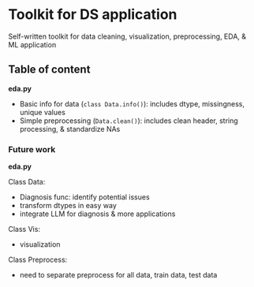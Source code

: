 # Toolkit for DS application
Self-written toolkit for data cleaning, visualization, preprocessing, EDA, &amp; ML application


## Table of content

**eda.py**

* Basic info for data (`class Data.info()`): includes dtype, missingness, unique values
* Simple preprocessing (`Data.clean()`): includes clean header, string processing, & standardize NAs

### Future work

**eda.py**

Class Data:

* Diagnosis func: identify potential issues
* transform dtypes in easy way
* integrate LLM for diagnosis & more applications

Class Vis:
* visualization

Class Preprocess:
* need to separate preprocess for all data, train data, test data